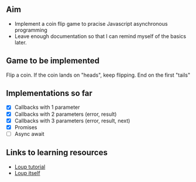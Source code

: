 ## Aim

- Implement a coin flip game to pracise Javascript asynchronous programming
- Leave enough documentation so that I can remind myself of the basics later.

## Game to be implemented

Flip a coin.  If the coin lands on "heads", keep flipping.  End on the first "tails"

## Implementations so far

- [x] Callbacks with 1 parameter
- [x] Callbacks with 2 parameters (error, result) 
- [x] Callbacks with 3 parameters (error, result, next) 
- [x] Promises
- [ ] Async await

## Links to learning resources

- [Loup tutorial](https://www.youtube.com/watch?v=8aGhZQkoFbQ&embeds_referring_euri=http%3A%2F%2Flatentflip.com%2F&source_ve_path=MTY0OTksMjM4NTE&feature=emb_title)
- [Loup itself](http://latentflip.com/loupe/?code=JC5vbignYnV0dG9uJywgJ2NsaWNrJywgZnVuY3Rpb24gb25DbGljaygpIHsKICAgIHNldFRpbWVvdXQoZnVuY3Rpb24gdGltZXIoKSB7CiAgICAgICAgY29uc29sZS5sb2coJ1lvdSBjbGlja2VkIHRoZSBidXR0b24hJyk7ICAgIAogICAgfSwgMjAwMCk7Cn0pOwoKY29uc29sZS5sb2coIkhpISIpOwoKc2V0VGltZW91dChmdW5jdGlvbiB0aW1lb3V0KCkgewogICAgY29uc29sZS5sb2coIkNsaWNrIHRoZSBidXR0b24hIik7Cn0sIDUwMDApOwoKY29uc29sZS5sb2coIldlbGNvbWUgdG8gbG91cGUuIik7!!!PGJ1dHRvbj5DbGljayBtZSE8L2J1dHRvbj4%3D)
